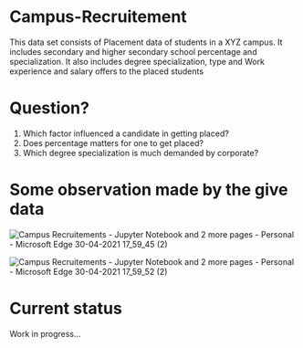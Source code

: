 # Campus-Recruitement
This data set consists of Placement data of students in a XYZ campus. It includes secondary and higher secondary school percentage and specialization. It also includes degree specialization, type and Work experience and salary offers to the placed students

# Question?
1. Which factor influenced a candidate in getting placed?
2. Does percentage matters for one to get placed?
3. Which degree specialization is much demanded by corporate?

# Some observation made by the give data
![Campus Recruitements - Jupyter Notebook and 2 more pages - Personal - Microsoft​ Edge 30-04-2021 17_59_45 (2)](https://user-images.githubusercontent.com/64539670/116695426-3dd2ef80-a9de-11eb-9698-5c55b31d1823.png)

![Campus Recruitements - Jupyter Notebook and 2 more pages - Personal - Microsoft​ Edge 30-04-2021 17_59_52 (2)](https://user-images.githubusercontent.com/64539670/116695513-57743700-a9de-11eb-99e5-7f6006295f98.png)

# Current status
Work in progress...
